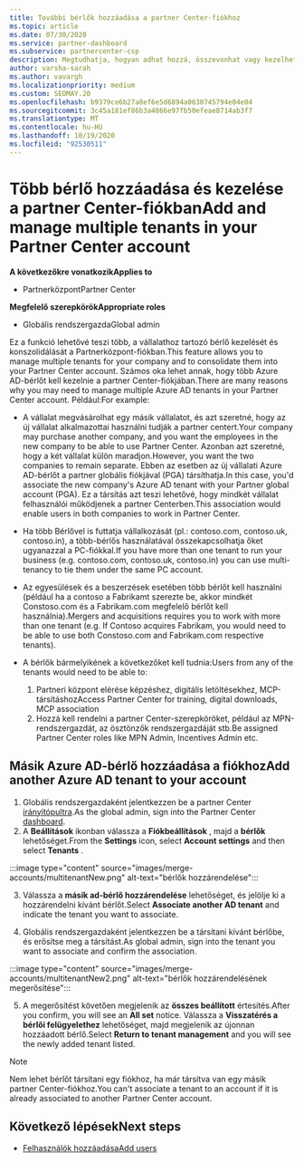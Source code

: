 ```yaml
---
title: További bérlők hozzáadása a partner Center-fiókhoz
ms.topic: article
ms.date: 07/30/2020
ms.service: partner-dashboard
ms.subservice: partnercenter-csp
description: Megtudhatja, hogyan adhat hozzá, összevonhat vagy kezelhet több Azure AD-bérlőt a partner Center-fiókban. Ismerje meg az egyes okokat is, amelyeket érdemes megtennie.
author: varsha-sarah
ms.author: vavargh
ms.localizationpriority: medium
ms.custom: SEOMAY.20
ms.openlocfilehash: b9379ce6b27a8ef6e5d6894a0630745794e04e04
ms.sourcegitcommit: 3c45a181ef86b3a4866e97fb50efeae8714ab3f7
ms.translationtype: MT
ms.contentlocale: hu-HU
ms.lasthandoff: 10/19/2020
ms.locfileid: "92530511"
---
```

# <a name="add-and-manage-multiple-tenants-in-your-partner-center-account"></a><span data-ttu-id="7d729-104">Több bérlő hozzáadása és kezelése a partner Center-fiókban</span><span class="sxs-lookup"><span data-stu-id="7d729-104">Add and manage multiple tenants in your Partner Center account</span></span>

<span data-ttu-id="7d729-105">**A következőkre vonatkozik**</span><span class="sxs-lookup"><span data-stu-id="7d729-105">**Applies to**</span></span>

- <span data-ttu-id="7d729-106">Partnerközpont</span><span class="sxs-lookup"><span data-stu-id="7d729-106">Partner Center</span></span>

<span data-ttu-id="7d729-107">**Megfelelő szerepkörök**</span><span class="sxs-lookup"><span data-stu-id="7d729-107">**Appropriate roles**</span></span>

- <span data-ttu-id="7d729-108">Globális rendszergazda</span><span class="sxs-lookup"><span data-stu-id="7d729-108">Global admin</span></span>

<span data-ttu-id="7d729-109">Ez a funkció lehetővé teszi több, a vállalathoz tartozó bérlő kezelését és konszolidálását a Partnerközpont-fiókban.</span><span class="sxs-lookup"><span data-stu-id="7d729-109">This feature allows you to manage multiple tenants for your company and to consolidate them into your Partner Center account.</span></span> <span data-ttu-id="7d729-110">Számos oka lehet annak, hogy több Azure AD-bérlőt kell kezelnie a partner Center-fiókjában.</span><span class="sxs-lookup"><span data-stu-id="7d729-110">There are many reasons why you may need to manage multiple Azure AD tenants in your Partner Center account.</span></span> <span data-ttu-id="7d729-111">Például:</span><span class="sxs-lookup"><span data-stu-id="7d729-111">For example:</span></span>

- <span data-ttu-id="7d729-112">A vállalat megvásárolhat egy másik vállalatot, és azt szeretné, hogy az új vállalat alkalmazottai használni tudják a partner centert.</span><span class="sxs-lookup"><span data-stu-id="7d729-112">Your company may purchase another company, and you want the employees in the new company to be able to use Partner Center.</span></span> <span data-ttu-id="7d729-113">Azonban azt szeretné, hogy a két vállalat külön maradjon.</span><span class="sxs-lookup"><span data-stu-id="7d729-113">However, you want the two companies to remain separate.</span></span> <span data-ttu-id="7d729-114">Ebben az esetben az új vállalati Azure AD-bérlőt a partner globális fiókjával (PGA) társíthatja.</span><span class="sxs-lookup"><span data-stu-id="7d729-114">In this case, you'd associate the new company's Azure AD tenant with your Partner global account (PGA).</span></span> <span data-ttu-id="7d729-115">Ez a társítás azt teszi lehetővé, hogy mindkét vállalat felhasználói működjenek a partner Centerben.</span><span class="sxs-lookup"><span data-stu-id="7d729-115">This association would enable users in both companies to work in Partner Center.</span></span>

- <span data-ttu-id="7d729-116">Ha több Bérlővel is futtatja vállalkozását (pl.: contoso.com, contoso.uk, contoso.in), a több-bérlős használatával összekapcsolhatja őket ugyanazzal a PC-fiókkal.</span><span class="sxs-lookup"><span data-stu-id="7d729-116">If you have more than one tenant to run your business (e.g. contoso.com, contoso.uk, contoso.in) you can use multi-tenancy to tie them under the same PC account.</span></span>

- <span data-ttu-id="7d729-117">Az egyesülések és a beszerzések esetében több bérlőt kell használni (például ha a contoso a Fabrikamt szerezte be, akkor mindkét Constoso.com és a Fabrikam.com megfelelő bérlőt kell használnia).</span><span class="sxs-lookup"><span data-stu-id="7d729-117">Mergers and acquisitions requires you to work with more than one tenant (e.g. If Contoso acquires Fabrikam, you would need to be able to use both Constoso.com and Fabrikam.com respective tenants).</span></span>

- <span data-ttu-id="7d729-118">A bérlők bármelyikének a következőket kell tudnia:</span><span class="sxs-lookup"><span data-stu-id="7d729-118">Users from any of the tenants would need to be able to:</span></span>
    1.  <span data-ttu-id="7d729-119">Partneri központ elérése képzéshez, digitális letöltésekhez, MCP-társításhoz</span><span class="sxs-lookup"><span data-stu-id="7d729-119">Access Partner Center for training, digital downloads, MCP association</span></span>
    2.  <span data-ttu-id="7d729-120">Hozzá kell rendelni a partner Center-szerepköröket, például az MPN-rendszergazdát, az ösztönzők rendszergazdáját stb.</span><span class="sxs-lookup"><span data-stu-id="7d729-120">Be assigned Partner Center roles like MPN Admin, Incentives Admin etc.</span></span>


## <a name="add-another-azure-ad-tenant-to-your-account"></a><span data-ttu-id="7d729-121">Másik Azure AD-bérlő hozzáadása a fiókhoz</span><span class="sxs-lookup"><span data-stu-id="7d729-121">Add another Azure AD tenant to your account</span></span>

1. <span data-ttu-id="7d729-122">Globális rendszergazdaként jelentkezzen be a partner Center [irányítópultra](https://partner.microsoft.com/dashboard).</span><span class="sxs-lookup"><span data-stu-id="7d729-122">As the global admin, sign into the Partner Center [dashboard](https://partner.microsoft.com/dashboard).</span></span>
1. <span data-ttu-id="7d729-123">A **Beállítások** ikonban válassza a **Fiókbeállítások** , majd a **bérlők** lehetőséget.</span><span class="sxs-lookup"><span data-stu-id="7d729-123">From the **Settings** icon, select **Account settings** and then select **Tenants** .</span></span>
 
:::image type="content" source="images/merge-accounts/multitenantNew.png" alt-text="bérlők hozzárendelése"::: 

3. <span data-ttu-id="7d729-125">Válassza a **másik ad-bérlő hozzárendelése** lehetőséget, és jelölje ki a hozzárendelni kívánt bérlőt.</span><span class="sxs-lookup"><span data-stu-id="7d729-125">Select **Associate another AD tenant** and indicate the tenant you want to associate.</span></span>

1. <span data-ttu-id="7d729-126">Globális rendszergazdaként jelentkezzen be a társítani kívánt bérlőbe, és erősítse meg a társítást.</span><span class="sxs-lookup"><span data-stu-id="7d729-126">As global admin, sign into the tenant you want to associate and confirm the association.</span></span> 

:::image type="content" source="images/merge-accounts/multitenantNew2.png" alt-text="bérlők hozzárendelésének megerősítése"::: 

5. <span data-ttu-id="7d729-128">A megerősítést követően megjelenik az **összes beállított** értesítés.</span><span class="sxs-lookup"><span data-stu-id="7d729-128">After you confirm, you will see an **All set** notice.</span></span>  <span data-ttu-id="7d729-129">Válassza a **Visszatérés a bérlői felügyelethez** lehetőséget, majd megjelenik az újonnan hozzáadott bérlő.</span><span class="sxs-lookup"><span data-stu-id="7d729-129">Select **Return to tenant management** and you will see the newly added tenant listed.</span></span> 
 

>[!NOTE]
><span data-ttu-id="7d729-130">Nem lehet bérlőt társítani egy fiókhoz, ha már társítva van egy másik partner Center-fiókhoz.</span><span class="sxs-lookup"><span data-stu-id="7d729-130">You can't associate a tenant to an account if it is already associated to another Partner Center account.</span></span>

 
## <a name="next-steps"></a><span data-ttu-id="7d729-131">Következő lépések</span><span class="sxs-lookup"><span data-stu-id="7d729-131">Next steps</span></span>

- [<span data-ttu-id="7d729-132">Felhasználók hozzáadása</span><span class="sxs-lookup"><span data-stu-id="7d729-132">Add users</span></span>](create-user-accounts-and-set-permissions.md)
